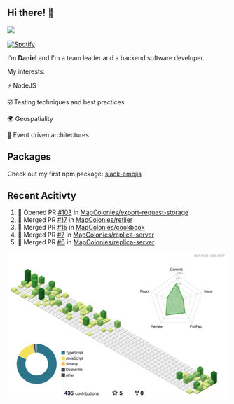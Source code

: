 ## Hi there! 👋

<p>
  <img src="https://github-readme-stats.vercel.app/api?username=syncush&theme=tokyonight">
</p>

[![Spotify](https://novatorem-rust.vercel.app/api/spotify)](https://open.spotify.com/user/syncush)

I'm **Daniel** and I'm a team leader and a backend software developer.

My interests:

⚡ NodeJS

☑️ Testing techniques and best practices

🌍 Geospatiality

🧠 Event driven architectures

## Packages
Check out my first npm package: [slack-emojis](https://www.npmjs.com/package/slack-emojis)

## Recent Acitivty
<!--START_SECTION:activity-->
1. 💪 Opened PR [#103](https://github.com/MapColonies/export-request-storage/pull/103) in [MapColonies/export-request-storage](https://github.com/MapColonies/export-request-storage)
2. 🎉 Merged PR [#17](https://github.com/MapColonies/retiler/pull/17) in [MapColonies/retiler](https://github.com/MapColonies/retiler)
3. 🎉 Merged PR [#15](https://github.com/MapColonies/cookbook/pull/15) in [MapColonies/cookbook](https://github.com/MapColonies/cookbook)
4. 🎉 Merged PR [#7](https://github.com/MapColonies/replica-server/pull/7) in [MapColonies/replica-server](https://github.com/MapColonies/replica-server)
5. 🎉 Merged PR [#6](https://github.com/MapColonies/replica-server/pull/6) in [MapColonies/replica-server](https://github.com/MapColonies/replica-server)
<!--END_SECTION:activity-->

![contrib](./profile-3d-contrib/profile-green-animate.svg)

